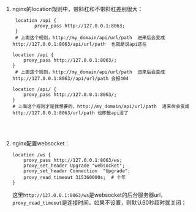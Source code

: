 1. nginx的location规则中，带斜杠和不带斜杠差别很大：

   ```nginx
    location /api {
           proxy_pass http://127.0.0.1:8063;
    }
    # 上面这个规则，http://my_domain/api/url/path  进来后会变成 http://127.0.0.1:8063/api/url/path  也就是说api还在
   
   location /api {
       proxy_pass http://127.0.0.1:8063/;
   }
    # 上面这个规则，http://my_domain/api/url/path  进来后会变成 http://127.0.0.1:8063//api/url/path 会报404
   
   location /api/ {
       proxy_pass http://127.0.0.1:8063/;
   }
   # 上面这个规则才是我想要的，http://my_domain/api/url/path  进来后会变成 http://127.0.0.1:8063/url/path 也即是api没了
   ```

   <br><br>

2. nginx配置websocket：

   ```nginx
   location /ws {
       proxy_pass http://127.0.0.1:8063/ws;
       proxy_set_header Upgrade "websocket";
       proxy_set_header Connection  "Upgrade";
       proxy_read_timeout 315360000s;  # 十年
   }
   ```

   这里`http://127.0.0.1:8063/ws`是websocket的后台服务器url，`proxy_read_timeout`是连接时间，如果不设置，则默认60秒超时就关闭；

